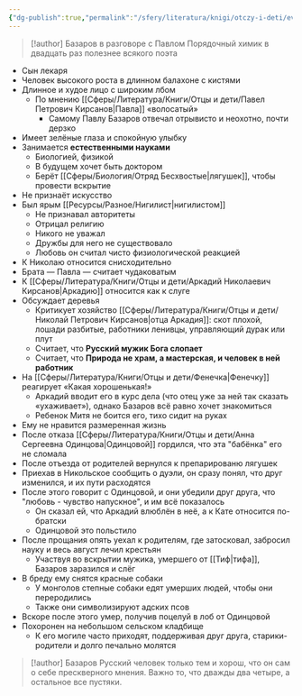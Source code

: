 ```yaml
---
{"dg-publish":true,"permalink":"/sfery/literatura/knigi/otczy-i-deti/evgenij-vasilevich-bazarov/","tags":["book"]}
---
```


> [!author] Базаров в разговоре с Павлом
> Порядочный химик в двадцать раз полезнее всякого поэта
- Сын лекаря
- Человек высокого роста в длинном балахоне с кистями 
- Длинное и худое лицо с широким лбом
    - По мнению [[Сферы/Литература/Книги/Отцы и дети/Павел Петрович Кирсанов\|Павла]] «волосатый»
	    - Самому Павлу Базаров отвечал отрывисто и неохотно, почти дерзко
- Имеет зелёные глаза и спокойную улыбку 
- Занимается **естественными науками** 
    - Биологией, физикой 
    - В будущем хочет быть доктором
    - Берёт [[Сферы/Биология/Отряд Бесхвостые\|лягушек]], чтобы провести вскрытие
- Не признаёт искусство 
 - Был ярым [[Ресурсы/Разное/Нигилист\|нигилистом]]
	 - Не признавал авторитеты 
	 - Отрицал религию
	 - Никого не уважал
	 - Дружбы для него не существовало 
	 - Любовь он считал чисто физиологической реакцией
- К Николаю относится снисходительно
 - Брата — Павла — считает чудаковатым
 - К [[Сферы/Литература/Книги/Отцы и дети/Аркадий Николаевич Кирсанов\|Аркадию]] относится как к слуге 
 - Обсуждает деревья 
	 - Критикует хозяйство [[Сферы/Литература/Книги/Отцы и дети/Николай Петрович Кирсанов\|отца Аркадия]]: скот плохой, лошади разбитые, работники ленивцы, управляющий дурак или плут 
	 - Считает, что **Русский мужик Бога слопает**
	 - Считает, что **Природа не храм, а мастерская, и человек в ней работник**
 - На [[Сферы/Литература/Книги/Отцы и дети/Фенечка\|Фенечку]] реагирует «Какая хорошенькая!»
	 - Аркадий вводит его в курс дела (что отец уже за ней так сказать «ухаживает»), однако Базаров всё равно хочет знакомиться
	 - Ребенок Митя не боится его, тихо сидит на руках
- Ему не нравится размеренная жизнь 
- После отказа [[Сферы/Литература/Книги/Отцы и дети/Анна Сергеевна Одинцова\|Одинцовой]] гордился, что эта "бабёнка" его не сломала 
- После отъезда от родителей вернулся к препарированю лягушек 
- Приехав в Никольское сообщить о дуэли, он сразу понял, что друг изменился, и их пути расходятся 
- После этого говорит с Одинцовой, и они убедили друг друга, что "любовь - чувство напускное", и им всё показалось 
	- Он сказал ей, что Аркадий влюблён в неё, а к Кате относится по-братски
	- Одинцовой это польстило
- После прощания опять уехал к родителям, где затосковал, забросил науку и весь август лечил крестьян
	- Участвуя во вскрытии мужика, умершего от [[Тиф\|тифа]], Базаров заразился и слёг
- В бреду ему снятся красные собаки
	- У монголов степные собаки едят умерших людей, чтобы они переродились
	- Также они символизируют адских псов
- Вскоре после этого умер, получив поцелуй в лоб от Одинцовой
- Похоронен на небольшом сельском кладбище 
	- К его могиле часто приходят, поддерживая друг друга, старики-родители и долго печально молятся 
> [!author] Базаров
> Русский человек только тем и хорош, что он сам о себе прескверного мнения. Важно то, что дважды два четыре, а остальное все пустяки.
